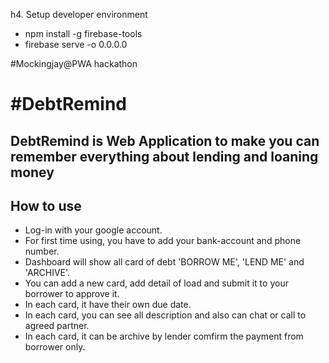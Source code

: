 
h4. Setup developer environment
- npm install -g firebase-tools
- firebase serve -o 0.0.0.0

#Mockingjay@PWA hackathon

#DebtRemind 
======

## DebtRemind is Web Application to make you can remember everything about lending and loaning money


How to use
------
- Log-in with your google account.
- For first time using, you have to add your bank-account and phone number.
- Dashboard will show all card of debt 'BORROW ME', 'LEND ME' and 'ARCHIVE'.
- You can add a new card, add detail of load and submit it to your borrower to approve it.
- In each card, it have their own due date.
- In each card, you can see all description and also can chat or call to agreed partner. 
- In each card, it can be archive by lender comfirm the payment from borrower only.